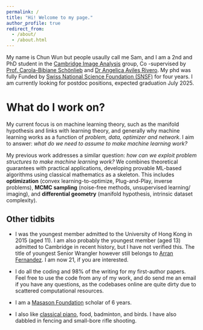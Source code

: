 ```yaml
---
permalink: /
title: "Hi! Welcome to my page."
author_profile: true
redirect_from: 
  - /about/
  - /about.html
---
```


My name is Chun Wun but people usaully call me Sam, and I am a 2nd and PhD student in the [Cambridge Image Analysis](https://www.damtp.cam.ac.uk/research/cia/cambridge-image-analysis) group, Co -supervised by [Prof. Carola-Bibiane Schönlieb](https://www.damtp.cam.ac.uk/person/cbs31) and [Dr Angelica Aviles Rivero](https://angelicaiaviles.wordpress.com/). My phd was fully Funded by [Swiss National Science Foundation (SNSF)](https://www.snf.ch/en/FKhU9kAtfXx7w9AI/page/home) for four years. I am currently looking for postdoc positions, expected graduation July 2025.

What do I work on?
======
My current focus is on machine learning theory, such as the manifold hypothesis and links with learning theory, and generally why machine learning works as a function of *problem, data, optimizer and network*. I aim to answer: *what do we need to assume to make machine learning work?*

My previous work addresses a similar question: *how can we exploit problem structures to make machine learning work?* We combines theoretical guarantees with practical applications, developing provable ML-based algorithms using classical mathematics as a skeleton. This includes **optimization** (convex learning-to-optimize, Plug-and-Play, inverse problems), **MCMC sampling** (noise-free methods, unsupervised learning/ imaging), and **differential geometry** (manifold hypothesis, intrinsic dataset complexity).


Other tidbits
------
* I was the youngest member admitted to the University of Hong Kong in 2015 (aged 11). I am also probably the youngest member (aged 13) admitted to Cambridge in recent history, but I have not verified this. The title of youngest Senior Wrangler however still belongs to [Arran Fernandez](https://en.wikipedia.org/wiki/Arran_Fernandez). I am now 21, if you are interested.

* I do all the coding and 98% of the writing for my first-author papers. Feel free to use the code from any of my work, and do send me an email if you have any questions, as the codebases online are quite dirty due to scattered computational resources.

* I am a [Masason Foundation](https://masason-foundation.org/en/) scholar of 6 years.

* I also like [classical piano](https://www.youtube.com/watch?v=ievpSwyvxoE), food, badminton, and birds. I have also dabbled in fencing and small-bore rifle shooting.